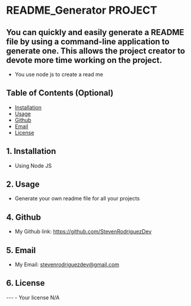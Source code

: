 # README_Generator PROJECT
## You can quickly and easily generate a README file by using a command-line application to generate one. This allows the project creator to devote more time working on the project.

- You use node js to create a read me



## Table of Contents (Optional)

- [Installation](#Installation)
- [Usage](#usage)
- [Github](#github)
- [Email](#email)
- [License](#license)

## 1. Installation

- Using Node JS

## 2. Usage

- Generate your own readme file for all your projects



## 4. Github

- My Github link: https://github.com/StevenRodriguezDev

## 5. Email

- My Email: stevenrodriguezdev@gmail.com

## 6. License

--- - Your license N/A
